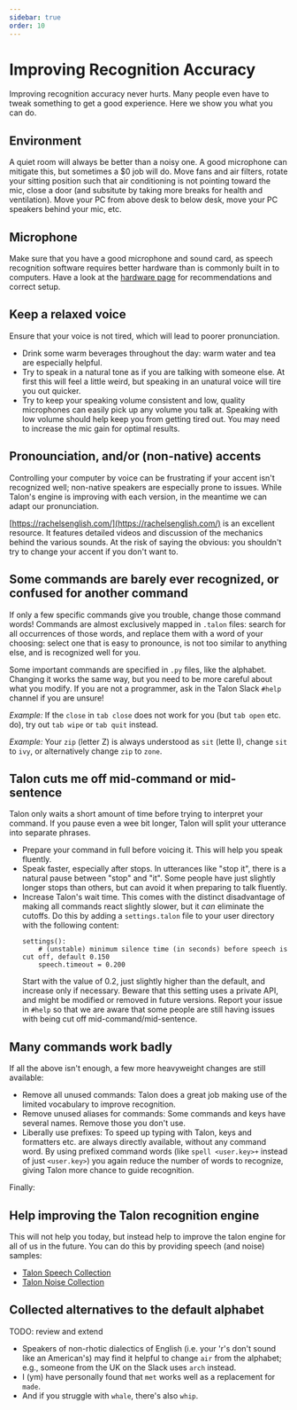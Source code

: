 ```yaml
---
sidebar: true
order: 10
---
```


# Improving Recognition Accuracy

Improving recognition accuracy never hurts.  Many people even have to tweak something to get a good experience.  Here we show you what you can do.


## Environment

A quiet room will always be better than a noisy one.  A good microphone can mitigate this, but sometimes a $0 job will do.  Move fans and air filters, rotate your sitting position such that air conditioning is not pointing toward the mic, close a door (and subsitute by taking more breaks for health and ventilation).  Move your PC from above desk to below desk, move your PC speakers behind your mic, etc.


## Microphone

Make sure that you have a good microphone and sound card, as speech recognition software requires better hardware than is commonly built in to computers. Have a look at the [hardware page](/hardware) for recommendations and correct setup.


## Keep a relaxed voice

Ensure that your voice is not tired, which will lead to poorer pronunciation.

- Drink some warm beverages throughout the day: warm water and tea are especially helpful.
- Try to speak in a natural tone as if you are talking with someone else.  At first this will feel a little weird, but speaking in an unatural voice will tire you out quicker.
- Try to keep your speaking volume consistent and low, quality microphones can easily pick up any volume you talk at.  Speaking with low volume should help keep you from getting tired out.  You may need to increase the mic gain for optimal results.


## Pronounciation, and/or (non-native) accents

Controlling your computer by voice can be frustrating if your accent isn't recognized well; non-native speakers are especially prone to issues.  While Talon's engine is improving with each version, in the meantime we can adapt our pronunciation.

[https://rachelsenglish.com/](https://rachelsenglish.com/) is an excellent resource. It features detailed videos and discussion of the mechanics behind the various sounds. At the risk of saying the obvious: you shouldn't try to change your accent if you don't want to.


## Some commands are barely ever recognized, or confused for another command

If only a few specific commands give you trouble, change those command words!  Commands are almost exclusively mapped in `.talon` files: search for all occurrences of those words, and replace them with a word of your choosing: select one that is easy to pronounce, is not too similar to anything else, and is recognized well for you.

Some important commands are specified in `.py` files, like the alphabet.  Changing it works the same way, but you need to be more careful about what you modify.  If you are not a programmer, ask in the Talon Slack `#help` channel if you are unsure!

_Example:_  If the `close` in `tab close` does not work for you (but `tab open` etc. do), try out `tab wipe` or `tab quit` instead.

_Example:_ Your `zip` (letter Z) is always understood as `sit` (lette I), change `sit` to `ivy`, or alternatively change `zip` to `zone`.


## Talon cuts me off mid-command or mid-sentence

Talon only waits a short amount of time before trying to interpret your command.  If you pause even a wee bit longer, Talon will split your utterance into separate phrases.

* Prepare your command in full before voicing it.  This will help you speak fluently.
* Speak faster, especially after stops.  In utterances like "stop it", there is a natural pause between "stop" and "it".  Some people have just slightly longer stops than others, but can avoid it when preparing to talk fluently.
* Increase Talon's wait time.  This comes with the distinct disadvantage of making all commands react slightly slower, but it _can_ eliminate the cutoffs.  Do this by adding a `settings.talon` file to your user directory with the following content:
  ```
  settings():
      # (unstable) minimum silence time (in seconds) before speech is cut off, default 0.150
      speech.timeout = 0.200
  ```
  Start with the value of 0.2, just slightly higher than the default, and increase only if necessary.  Beware that this setting uses a private API, and might be modified or removed in future versions.  Report your issue in `#help` so that we are aware that some people are still having issues with being cut off mid-command/mid-sentence.


## Many commands work badly

If all the above isn't enough, a few more heavyweight changes are still available:

* Remove all unused commands: Talon does a great job making use of the limited vocabulary to improve recognition.
* Remove unused aliases for commands: Some commands and keys have several names.  Remove those you don't use.
* Liberally use prefixes: To speed up typing with Talon, keys and formatters etc. are always directly available, without any command word. By using prefixed command words (like `spell <user.key>+` instead of just `<user.key>`) you again reduce the number of words to recognize, giving Talon more chance to guide recognition.

Finally:


## Help improving the Talon recognition engine

This will not help you today, but instead help to improve the talon engine for all of us in the future.  You can do this by providing speech (and noise) samples:

* [Talon Speech Collection](https://speech.talonvoice.com/)
* [Talon Noise Collection](https://noise.talonvoice.com/)


## Collected alternatives to the default alphabet

TODO: review and extend

* Speakers of non-rhotic dialectics of English (i.e. your 'r's don't sound like an American's) may find it helpful to change `air` from the alphabet; e.g., someone from the UK on the Slack uses `arch` instead.
* I (ym) have personally found that `met` works well as a replacement for `made`.
* And if you struggle with `whale`, there's also `whip`.
